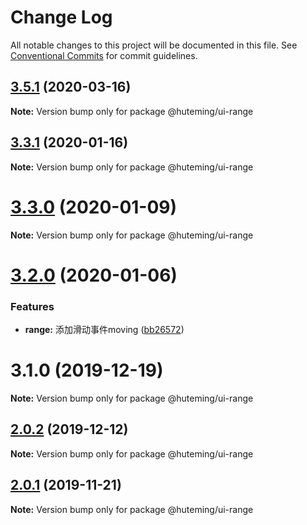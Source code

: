 # Change Log

All notable changes to this project will be documented in this file.
See [Conventional Commits](https://conventionalcommits.org) for commit guidelines.

## [3.5.1](https://github.com/huteming/huteming-ui/compare/v3.5.0...v3.5.1) (2020-03-16)

**Note:** Version bump only for package @huteming/ui-range





## [3.3.1](https://github.com/huteming/huteming-ui/compare/v3.3.0...v3.3.1) (2020-01-16)

**Note:** Version bump only for package @huteming/ui-range





# [3.3.0](https://github.com/huteming/huteming-ui/compare/v3.2.0...v3.3.0) (2020-01-09)

**Note:** Version bump only for package @huteming/ui-range





# [3.2.0](https://github.com/huteming/huteming-ui/compare/v3.1.0...v3.2.0) (2020-01-06)


### Features

* **range:** 添加滑动事件moving ([bb26572](https://github.com/huteming/huteming-ui/commit/bb26572b4fe719607ddec7f78bfc78e1f17f0c0d))





# 3.1.0 (2019-12-19)

**Note:** Version bump only for package @huteming/ui-range





## [2.0.2](https://github.com/huteming/huteming-ui/compare/@huteming/ui-range@2.0.1...@huteming/ui-range@2.0.2) (2019-12-12)

**Note:** Version bump only for package @huteming/ui-range





## [2.0.1](https://github.com/huteming/huteming-ui/compare/@huteming/ui-range@2.0.0...@huteming/ui-range@2.0.1) (2019-11-21)

**Note:** Version bump only for package @huteming/ui-range
